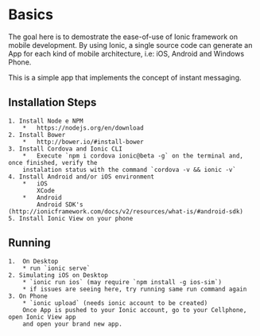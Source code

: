 # Basics

The goal here is to demostrate the ease-of-use of Ionic framework on mobile development. By using Ionic, a single source code can generate an App for each kind of mobile architecture, i.e: iOS, Android and Windows Phone.

This is a simple app that implements the concept of instant messaging. 


## Installation Steps

	1. Install Node e NPM
		*	https://nodejs.org/en/download
	2. Install Bower
		*	http://bower.io/#install-bower
	3. Install Cordova and Ionic CLI
		*	Execute `npm i cordova ionic@beta -g` on the terminal and, once finished, verify the 
		instalation status with the command `cordova -v && ionic -v`
	4. Install Android and/or iOS environment
		*	iOS
    		XCode
		*	Android
    		Android SDK's (http://ionicframework.com/docs/v2/resources/what-is/#android-sdk)
	5. Install Ionic View on your phone 

## Running
	1.	On Desktop
		* run `ionic serve`
	2. Simulating iOS on Desktop
		* `ionic run ios` (may require `npm install -g ios-sim`)
		* if issues are seeing here, try running same run command again
	3. On Phone
		* `ionic upload` (needs ionic account to be created)
		Once App is pushed to your Ionic account, go to your Cellphone, open Ionic View app
		and open your brand new app.
